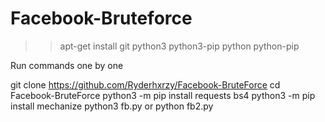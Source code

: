 # Facebook-Bruteforce

>> apt-get install git python3 python3-pip python python-pip

Run commands one by one

git clone https://github.com/Ryderhxrzy/Facebook-BruteForce
cd Facebook-BruteForce
python3 -m pip install requests bs4
python3 -m pip install mechanize
python3 fb.py or python fb2.py
